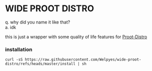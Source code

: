 # WIDE PROOT DISTRO
q. why did you name it like that?<br>
a. idk

this is just a wrapper with some quality of life features for [Proot-Distro](https://github.com/termux/proot-distro)

### installation
```
curl -sS https://raw.githubusercontent.com/Welpyes/wide-proot-distro/refs/heads/master/install | sh
```
